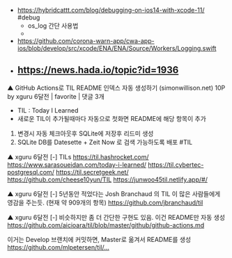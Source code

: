 - https://hybridcattt.com/blog/debugging-on-ios14-with-xcode-11/ #debug 
	- os_log 간단 사용법
	- 
- https://github.com/corona-warn-app/cwa-app-ios/blob/develop/src/xcode/ENA/ENA/Source/Workers/Logging.swift
- https://news.hada.io/topic?id=1936
	---
▲	GitHub Actions로 TIL README 인덱스 자동 생성하기 (simonwillison.net)
10P by xguru 6달전 | favorite | 댓글 3개
- TIL : Today I Learned
- 새로운 TIL이 추가될때마다 자동으로 첫화면 README에 해당 항목이 추가
1. 변경시 자동 체크아웃후 SQLite에 저장후 리드미 생성
2. SQLite DB를 Datesette + Zeit Now 로 검색 가능하도록 배포 #TIL

▲	xguru 6달전  [-]
TILs
https://til.hashrocket.com/
https://www.sarasoueidan.com/today-i-learned/
https://til.cybertec-postgresql.com/
https://til.secretgeek.net/
https://github.com/cheese10yun/TIL
https://junwoo45til.netlify.app/#/

▲	xguru 6달전  [-]
5년동안 적었다는 Josh Branchaud 의 TIL 이 많은 사람들에게 영감을 주는듯. (현재 약 909개의 항목)
https://github.com/jbranchaud/til

▲	xguru 6달전  [-]
비슷하지만 좀 더 간단한 구현도 있음. 이건 README만 자동 생성
https://github.com/aicioara/til/blob/master/github/github-actions.md

이거는 Develop 브랜치에 커밋하면, Master로 옮겨서 README를 생성
https://github.com/mlpetersen/til/…